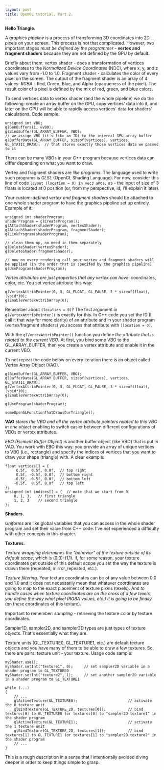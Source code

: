```yaml
---
layout: post
title: OpenGL tutorial. Part 2.
---
```


**Hello Triangle.**

A *graphics pipeline* is a process of transforming 3D coordinates into 2D pixels on your screen. This process is not that complicated. However, two important stages *must be defined by the programmer* - **vertex and fragment shaders** because they are not defined by the GPU by default.

Briefly about them, vertex shader - does a transformation of vertices coordinates to the *Normalized Device Coordinates* (NDC), where x, y, and z values vary from -1.0 to 1.0. Fragment shader - calculates the color of every pixel on the screen. The output of the fragment shader is an array of 4 values: *RGBA* - Red, Green, Blue, and Alpha (opaqueness of the pixel). The result color of a pixel is defined by the mix of red, green, and blue colors.

To send vertices data to vertex shader (and the whole pipeline) we do the following: create an array buffer on the GPU, copy vertices' data into it, and later on the GPU will be able to rapidly access vertices' data for shaders' calculations. Code sample:
```
unsigned int VBO;
glGenBuffers(1, &VBO);
glBindBuffer(GL_ARRAY_BUFFER, VBO);											// we assign VBO (it's like an ID) to the internal GPU array buffer
glBufferData(GL_ARRAY_BUFFER, sizeof(vertices), vertices, GL_STATIC_DRAW);	// that stores exactly those vertices data we passed to it
```
There can be many VBOs in your C++ program because vertices data can differ depending on what you want to draw.

Vertex and fragment shaders are *like programs*. The language used to write such programs is *GLSL* (OpenGL Shading Language). For now, consider this line of code `layout (location = 0) in vec3 aPos;` as - the input of size of 3 floats is located at 0 position (or, from my perspective, id; I'll explain it later).

Your *custom-defined vertex and fragment shaders* should be attached to one whole shader program to have the graphics pipeline set up entirely.
Example of it:
```
unsigned int shaderProgram;
shaderProgram = glCreateProgram();
glAttachShader(shaderProgram, vertexShader);
glAttachShader(shaderProgram, fragmentShader);
glLinkProgram(shaderProgram);

// clean them up, no need in them separately
glDeleteShader(vertexShader);	
glDeleteShader(fragmentShader); 

// now on every rendering call your vertex and fragment shaders will be applied (in the order that is specifed by the graphics pipeline)
glUseProgram(shaderProgram);
```

*Vertex attributes are just properties that any vertex can have*: coordinates, color, etc. You set vertex attribute this way:
```
glVertexAttribPointer(0, 3, GL_FLOAT, GL_FALSE, 3 * sizeof(float), (void*)0);
glEnableVertexAttribArray(0);  
```
Remember about `(location = 0)`? The first argument in `glVertexAttribPointer()` is exactly for this. In C++ code you set the ID (I call it that way for more clarity) of an attribute and in your shader program (vertex/fragment shaders) you access that attribute with `(location = 0)`.

With the `glVertexAttribPointer()` function you define *the attribute that is related to the current VBO*. At first, you bind some VBO to the GL_ARRAY_BUFFER, then you create a vertex attribute and enable it in the current VBO.

To not repeat the code below on every iteration there is an object called Vertex Array Object (VAO).
```
glBindBuffer(GL_ARRAY_BUFFER, VBO);
glBufferData(GL_ARRAY_BUFFER, sizeof(vertices), vertices, GL_STATIC_DRAW);
glVertexAttribPointer(0, 3, GL_FLOAT, GL_FALSE, 3 * sizeof(float), (void*)0);
glEnableVertexAttribArray(0);

glUseProgram(shaderProgram);

someOpenGLFunctionThatDrawsOurTriangle();  
```
**VAO** *stores the VBO and all the vertex attribute pointers related to this VBO in one object* enabling to switch easier between different configurations of VBOs or vertex attributes.

*EBO (Element Buffer Object)* is another buffer object (like VBO) that is put in VAO. You work with EBO this way: you provide an array of unique vertices to VBO (i.e., rectangle) and specify the indices of vertices that you want to draw your shape (triangle) with. A clear example:
```
float vertices[] = {
     0.5f,  0.5f, 0.0f,  // top right
     0.5f, -0.5f, 0.0f,  // bottom right
    -0.5f, -0.5f, 0.0f,  // bottom left
    -0.5f,  0.5f, 0.0f   // top left 
};
unsigned int indices[] = {  // note that we start from 0!
    0, 1, 3,   // first triangle
    1, 2, 3    // second triangle
}; 
```

**Shaders.**

*Uniforms* are like global variables that you can access in the whole shader program and set their value from C++ code. I've not experienced a difficulty with other concepts in this chapter.

**Textures.**

*Texture wrapping determines the "behavior" of the texture outside of its default scope*, which is (0,0)-(1,1). If, for some reason, your texture coordinates get outside of this default scope you set the way the texture is drawn there (repeated, mirror_repeated, etc.).

*Texture filtering.* Your texture coordinates can be of any value between 0.0 and 1.0 and it does not necessarily mean that whatever coordinates are going to map to the exact placement of texture pixels (texels). And *to handle cases when texture coordinates are on the cross of a few texels, you define the way what pixel (RGBA values, etc.) it is going to be finally* (on these coordinates of this texture).

Important to remember: *sampling* - retrieving the texture color by texture coordinates.

Sampler1D, sampler2D, and sampler3D types are just types of texture objects. That's essentially what they are.

Texture units (GL_TEXTURE0, GL_TEXTURE1, etc.) are default texture objects and you have many of them to be able to draw a few textures. So, there are pairs: texture unit - your texture. Usage code sample:
```
myShader.use();
myShader.setInt("texture1", 0);		// set sampler2D variable in a shader program to GL_TEXTURE0 
myShader.setInt("texture2", 1); 	// set another sampler2D variable in a shader program to GL_TEXTURE1 

while (...)
{
	// ...
	glActiveTexture(GL_TEXTURE0);						// activate the 0 texture unit
	glBindTexture(GL_TEXTURE_2D, textures[0]);			// bind textures[0] to GL_TEXTURE0 (or textures[0] to "sampler2D texture1" in the shader program
	glActiveTexture(GL_TEXTURE1);						// activate the 1 texture unit
	glBindTexture(GL_TEXTURE_2D, textures[1]);			// bind textures[1] to GL_TEXTURE1 (or textures[1] to "sampler2D texture2" in the shader program
	// ...
}
```
This is a rough description in a sense that I intentionally avoided diving deeper in order to keep things simple to grasp.
